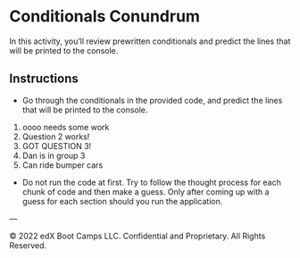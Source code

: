 # Conditionals Conundrum

In this activity, you’ll review prewritten conditionals and predict the lines that will be printed to the console.

## Instructions

* Go through the conditionals in the provided code, and predict the lines that will be printed to the console.

1. oooo needs some work
2. Question 2 works!
3. GOT QUESTION 3!
4. Dan is in group 3
5. Can ride bumper cars

* Do not run the code at first. Try to follow the thought process for each chunk of code and then make a guess. Only after coming up with a guess for each section should you run the application.

—

© 2022 edX Boot Camps LLC. Confidential and Proprietary. All Rights Reserved.
